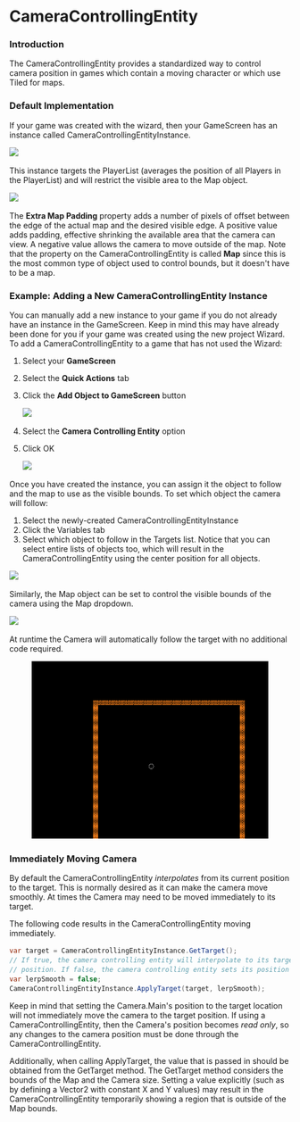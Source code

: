 # CameraControllingEntity

### Introduction

The CameraControllingEntity provides a standardized way to control camera position in games which contain a moving character or which use Tiled for maps.

### Default Implementation

If your game was created with the wizard, then your GameScreen has an instance called CameraControllingEntityInstance.

![](../../../media/2022-02-img\_620bf5aba5c04.png)

This instance targets the PlayerList (averages the position of all Players in the PlayerList) and will restrict the visible area to the Map object.

![](../../../media/2022-02-img\_620bf5d1efe32.png)

The **Extra Map Padding** property adds a number of pixels of offset between the edge of the actual map and the desired visible edge. A positive value adds padding, effective shrinking the available area that the camera can view. A negative value allows the camera to move outside of the map. Note that the property on the CameraControllingEntity is called **Map** since this is the most common type of object used to control bounds, but it doesn't have to be a map.

### Example: Adding a New CameraControllingEntity Instance

You can manually add a new instance to your game if you do not already have an instance in the GameScreen. Keep in mind this may have already been done for you if your game was created using the new project Wizard. To add a CameraControllingEntity to a game that has not used the Wizard:

1. Select your **GameScreen**
2. Select the **Quick Actions** tab
3.  Click the **Add Object to GameScreen** button

    ![](../../../media/2021-07-img\_60f9bf043445f.png)
4. Select the **Camera Controlling Entity** option
5.  Click OK

    ![](../../../media/2021-07-img\_60f9bf39e861f.png)

Once you have created the instance, you can assign it the object to follow and the map to use as the visible bounds. To set which object the camera will follow:

1. Select the newly-created CameraControllingEntityInstance
2. Click the Variables tab
3. Select which object to follow in the Targets list. Notice that you can select entire lists of objects too, which will result in the CameraControllingEntity using the center position for all objects.

![](../../../media/2021-07-img\_60f9bfd410148.png)

Similarly, the Map object can be set to control the visible bounds of the camera using the Map dropdown.

![](../../../media/2021-07-img\_60f9c00a8b0c6.png)

At runtime the Camera will automatically follow the target with no additional code required.

<figure><img src="../../../media/2021-07-2021_July_22_130201.gif" alt=""><figcaption></figcaption></figure>

### Immediately Moving Camera

By default the CameraControllingEntity _interpolates_ from its current position to the target. This is normally desired as it can make the camera move smoothly. At times the Camera may need to be moved immediately to its target.&#x20;

The following code results in the CameraControllingEntity moving immediately.

```csharp
var target = CameraControllingEntityInstance.GetTarget();
// If true, the camera controlling entity will interpolate to its target
// position. If false, the camera controlling entity sets its position immediately.
var lerpSmooth = false;
CameraControllingEntityInstance.ApplyTarget(target, lerpSmooth);
```

Keep in mind that setting the Camera.Main's position to the target location will not immediately move the camera to the target position. If using a CameraControllingEntity, then the Camera's position becomes _read only_, so any changes to the camera position must be done through the CameraControllingEntity.

Additionally, when calling ApplyTarget, the value that is passed in should be obtained from the GetTarget method. The GetTarget method considers the bounds of the Map and the Camera size. Setting a value explicitly (such as by defining a Vector2 with constant X and Y values) may result in the CameraControllingEntity temporarily showing a region that is outside of the Map bounds.&#x20;
